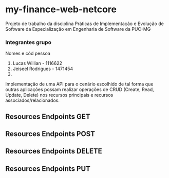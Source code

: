 # my-finance-web-netcore

Projeto de trabalho da disciplina Práticas de Implementação e Evolução de Software da Especialização em Engenharia de Software da PUC-MG

### Integrantes grupo

Nomes e cód pessoa

1. Lucas Willian - 1116622
2. Jeiseel Rodrigues - 1471454
3.

Implementação de uma API para o cenário escolhido de tal forma que outras aplicações possam realizar operações de CRUD (Create, Read, Update, Delete) nos recursos principais e recursos associados/relacionados.

## Resources Endpoints GET


## Resources Endpoints POST


## Resources Endpoints DELETE



## Resources Endpoints PUT


